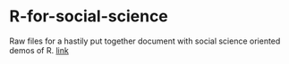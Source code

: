 # R-for-social-science

Raw files for a hastily put together document with social science oriented demos of R. [link](http://m-clark.github.io/docs/RSocialScience.pdf)
